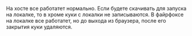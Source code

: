 
На хосте все работатет нормально. Если будете скачивать для запуска на локалке, то в хроме куки с локалки не записываются. 
В файрфоксе на локалке все работатет, но до выхода из браузера, после его закрытия куки удаляются.
